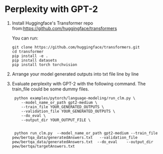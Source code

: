 # Perplexity with GPT-2

1. Install Huggingface's Transformer repo from:https://github.com/huggingface/transformers

   You can run:

   ```
   git clone https://github.com/huggingface/transformers.git
   cd transformer
   pip install -e .
   pip install datasets
   pip install torch torchvision
   ```

2. Arrange your model generated outputs into txt file line by line

3. Evaluate perplexity with GPT-2 with the following command. The train_file could be some dummy files.

   ```
    python examples/pytorch/language-modeling/run_clm.py \
       --model_name_or_path gpt2-medium \
       --train_file YOUR_GENERATED_OUTPUTS \
       --validation_file YOUR_GENERATED_OUTPUTS \
       --do_eval \
       --output_dir YOUR_OUTPUT_FILE \
	   
	   
	python run_clm.py  --model_name_or_path gpt2-medium --train_file pew/bertqa_data/generatedAnswers.txt   --validation_file pew/bertqa_data/generatedAnswers.txt  --do_eval    --output_dir pew/bertqa/targetAnswers.txt 
   ```